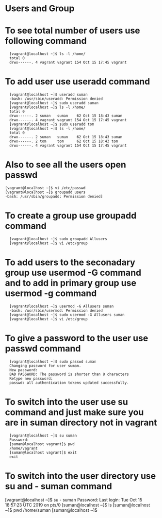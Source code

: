 # Users and Group

# To see total number of users use following command

      [vagrant@localhost ~]$ ls -l /home/
      total 0
      drwx------. 4 vagrant vagrant 154 Oct 15 17:45 vagrant

# To add user use useradd command

      [vagrant@localhost ~]$ useradd suman
      -bash: /usr/sbin/useradd: Permission denied
      [vagrant@localhost ~]$ sudo useradd suman
      [vagrant@localhost ~]$ ls -l /home/
      total 0
      drwx------. 2 suman   suman    62 Oct 15 18:43 suman
      drwx------. 4 vagrant vagrant 154 Oct 15 17:45 vagrant
      [vagrant@localhost ~]$ sudo useradd tom
      [vagrant@localhost ~]$ ls -l /home/
      total 0
      drwx------. 2 suman   suman    62 Oct 15 18:43 suman
      drwx------. 2 tom     tom      62 Oct 15 18:43 tom
      drwx------. 4 vagrant vagrant 154 Oct 15 17:45 vagrant

# Also to see all the users open passwd

    [vagrant@localhost ~]$ vi /etc/passwd
    [vagrant@localhost ~]$ groupadd users
    -bash: /usr/sbin/groupadd: Permission denied]
    
# To create a group use groupadd command
      [vagrant@localhost ~]$ sudo groupadd Allusers
      [vagrant@localhost ~]$ vi /etc/group

# To add users to the seconadary group use usermod -G command and to add in primary group use usermod -g command
      [vagrant@localhost ~]$ usermod -G Allusers suman
      -bash: /usr/sbin/usermod: Permission denied
      [vagrant@localhost ~]$ sudo usermod -G Allusers suman
      [vagrant@localhost ~]$ vi /etc/group
      
# To give a password to the user use passwd command 
      [vagrant@localhost ~]$ sudo passwd suman
      Changing password for user suman.
      New password:
      BAD PASSWORD: The password is shorter than 8 characters
      Retype new password:
      passwd: all authentication tokens updated successfully.
# To switch into the user use su command and just make sure you are in suman directory not in vagrant
      [vagrant@localhost ~]$ su suman
      Password:
      [suman@localhost vagrant]$ pwd
      /home/vagrant
      [suman@localhost vagrant]$ exit
      exit
# To switch into the user directory use su and - suman command
[vagrant@localhost ~]$ su - suman
Password:
Last login: Tue Oct 15 18:57:23 UTC 2019 on pts/0
[suman@localhost ~]$ ls
[suman@localhost ~]$ pwd
/home/suman
[suman@localhost ~]$
